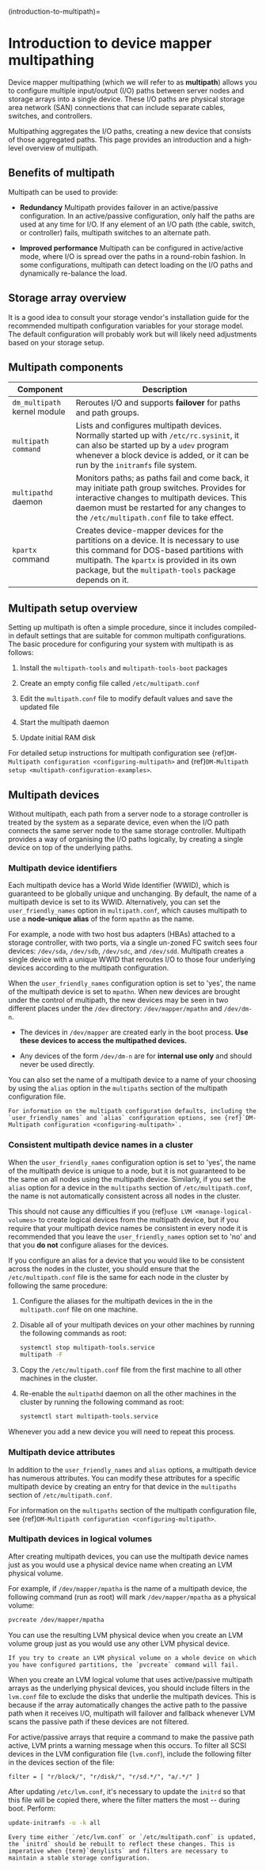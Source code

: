 (introduction-to-multipath)=
# Introduction to device mapper multipathing

Device mapper multipathing (which we will refer to as **multipath**) allows you to configure multiple input/output (I/O) paths between server nodes and storage arrays into a single device. These I/O paths are physical storage area network (SAN) connections that can include separate cables, switches, and controllers.

Multipathing aggregates the I/O paths, creating a new device that consists of those aggregated paths. This page provides an introduction and a high-level overview of multipath.

## Benefits of multipath

Multipath can be used to provide:

- **Redundancy**
  Multipath provides failover in an active/passive configuration. In an active/passive configuration, only half the paths are used at any time for I/O. If any element of an I/O path (the cable, switch, or controller) fails, multipath switches to an alternate path.

- **Improved performance**
  Multipath can be configured in active/active mode, where I/O is spread over the paths in a round-robin fashion. In some configurations, multipath can detect loading on the I/O paths and dynamically re-balance the load.

## Storage array overview

It is a good idea to consult your storage vendor's installation guide for the recommended multipath configuration variables for your storage model. The default configuration will probably work but will likely need adjustments based on your storage setup.

## Multipath components

| Component | Description |
| - | - |
| `dm_multipath` kernel module | Reroutes I/O and supports **failover** for paths and path groups. |
| `multipath command` | Lists and configures multipath devices. Normally started up with `/etc/rc.sysinit`, it can also be started up by a `udev` program whenever a block device is added, or it can be run by the `initramfs` file system. |
| `multipathd` daemon | Monitors paths; as paths fail and come back, it may initiate path group switches. Provides for interactive changes to multipath devices. This daemon must be restarted for any changes to the `/etc/multipath.conf` file to take effect. |
| `kpartx` command | Creates device-mapper devices for the partitions on a device. It is necessary to use this command for DOS-based partitions with multipath. The `kpartx` is provided in its own package, but the `multipath-tools` package depends on it.  |

## Multipath setup overview

Setting up multipath is often a simple procedure, since it includes compiled-in default settings that are suitable for common multipath configurations. The basic procedure for configuring your system with multipath is as follows:

1.  Install the `multipath-tools` and `multipath-tools-boot` packages

1.  Create an empty config file called `/etc/multipath.conf`

1.  Edit the `multipath.conf` file to modify default values and save the updated file

1.  Start the multipath daemon

1.  Update initial RAM disk

For detailed setup instructions for multipath configuration see {ref}`DM-Multipath configuration <configuring-multipath>` and {ref}`DM-Multipath setup <multipath-configuration-examples>`.

## Multipath devices

Without multipath, each path from a server node to a storage controller is treated by the system as a separate device, even when the I/O path connects the same server node to the same storage controller. Multipath provides a way of organising the I/O paths logically, by creating a single device on top of the underlying paths.

### Multipath device identifiers

Each multipath device has a World Wide Identifier (WWID), which is guaranteed to be globally unique and unchanging. By default, the name of a multipath device is set to its WWID. Alternatively, you can set the `user_friendly_names` option in `multipath.conf`, which causes multipath to use a **node-unique alias** of the form `mpathn` as the name.

For example, a node with two host bus adapters (HBAs) attached to a storage controller, with two ports, via a single un-zoned FC switch sees four devices:  `/dev/sda`, `/dev/sdb`, `/dev/sdc`, and `/dev/sdd`. Multipath creates a single device with a unique WWID that reroutes I/O to those four underlying devices according to the multipath configuration.

When the `user_friendly_names` configuration option is set to 'yes', the name of the multipath device is set to `mpathn`. When new devices are brought under the control of multipath, the new devices may be seen in two different places under the `/dev` directory: `/dev/mapper/mpathn` and `/dev/dm-n`.

- The devices in `/dev/mapper` are created early in the boot process. **Use these devices to access the multipathed devices.**

- Any devices of the form `/dev/dm-n` are for **internal use only** and should never be used directly.

You can also set the name of a multipath device to a name of your choosing by using the `alias` option in the `multipaths` section of the multipath configuration file.

```{seealso}
For information on the multipath configuration defaults, including the `user_friendly_names` and `alias` configuration options, see {ref}`DM-Multipath configuration <configuring-multipath>`.
```

### Consistent multipath device names in a cluster

When the `user_friendly_names` configuration option is set to 'yes', the name of the multipath device is unique to a node, but it is not guaranteed to be the same on all nodes using the multipath device. Similarly, if you set the `alias` option for a device in the `multipaths` section of `/etc/multipath.conf`, the name is not automatically consistent across all nodes in the cluster.

This should not cause any difficulties if you {ref}`use LVM <manage-logical-volumes>` to create logical devices from the multipath device, but if you require that your multipath device names be consistent in every node it is recommended that you leave the `user_friendly_names` option set to 'no' and that you **do not** configure aliases for the devices.

If you configure an alias for a device that you would like to be consistent across the nodes in the cluster, you should ensure that the `/etc/multipath.conf` file is the same for each node in the cluster by following the same procedure:

1. Configure the aliases for the multipath devices in the in the `multipath.conf` file on one machine.

1. Disable all of your multipath devices on your other machines by running the following commands as root:

   ```bash
   systemctl stop multipath-tools.service
   multipath -F
   ```

1. Copy the `/etc/multipath.conf` file from the first machine to all other machines in the cluster.

1. Re-enable the `multipathd` daemon on all the other machines in the cluster by running the following command as root:

   ```bash
   systemctl start multipath-tools.service
   ```

Whenever you add a new device you will need to repeat this process.

### Multipath device attributes

In addition to the `user_friendly_names` and `alias` options, a multipath device has numerous attributes. You can modify these attributes for a specific multipath device by creating an entry for that device in the `multipaths` section of `/etc/multipath.conf`.

For information on the `multipaths` section of the multipath configuration file, see {ref}`DM-Multipath configuration <configuring-multipath>`.

### Multipath devices in logical volumes

After creating multipath devices, you can use the multipath device names just as you would use a physical device name when creating an LVM physical volume.

For example, if `/dev/mapper/mpatha` is the name of a multipath device, the following command (run as root) will mark `/dev/mapper/mpatha` as a physical volume:

```bash
pvcreate /dev/mapper/mpatha
```

You can use the resulting LVM physical device when you create an LVM volume group just as you would use any other LVM physical device.

```{note}
If you try to create an LVM physical volume on a whole device on which you have configured partitions, the `pvcreate` command will fail.
```

When you create an LVM logical volume that uses active/passive multipath arrays as the underlying physical devices, you should include filters in the `lvm.conf` file to exclude the disks that underlie the multipath devices. This is because if the array automatically changes the active path to the passive path when it receives I/O, multipath will failover and fallback whenever LVM scans the passive path if these devices are not filtered.

For active/passive arrays that require a command to make the passive path active, LVM prints a warning message when this occurs. To filter all SCSI devices in the LVM configuration file (`lvm.conf`), include the following filter in the devices section of the file:

```text
filter = [ "r/block/", "r/disk/", "r/sd.*/", "a/.*/" ]
```

After updating `/etc/lvm.conf`, it's necessary to update the `initrd` so that this file will be copied there, where the filter matters the most -- during boot. Perform:

```bash
update-initramfs -u -k all
```

```{note}
Every time either `/etc/lvm.conf` or `/etc/multipath.conf` is updated, the `initrd` should be rebuilt to reflect these changes. This is imperative when {term}`denylists` and filters are necessary to maintain a stable storage configuration.
```
